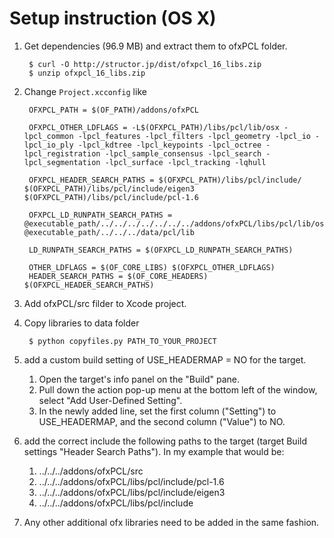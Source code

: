 # Setup instruction (OS X)

1. Get dependencies (96.9 MB) and extract them to ofxPCL folder.

		$ curl -O http://structor.jp/dist/ofxpcl_16_libs.zip
		$ unzip ofxpcl_16_libs.zip


1. Change `Project.xcconfig` like

		OFXPCL_PATH = $(OF_PATH)/addons/ofxPCL

		OFXPCL_OTHER_LDFLAGS = -L$(OFXPCL_PATH)/libs/pcl/lib/osx -lpcl_common -lpcl_features -lpcl_filters -lpcl_geometry -lpcl_io -lpcl_io_ply -lpcl_kdtree -lpcl_keypoints -lpcl_octree -lpcl_registration -lpcl_sample_consensus -lpcl_search -lpcl_segmentation -lpcl_surface -lpcl_tracking -lqhull

		OFXPCL_HEADER_SEARCH_PATHS = $(OFXPCL_PATH)/libs/pcl/include/ $(OFXPCL_PATH)/libs/pcl/include/eigen3 $(OFXPCL_PATH)/libs/pcl/include/pcl-1.6

		OFXPCL_LD_RUNPATH_SEARCH_PATHS = @executable_path/../../../../../../../addons/ofxPCL/libs/pcl/lib/osx @executable_path/../../../data/pcl/lib

		LD_RUNPATH_SEARCH_PATHS = $(OFXPCL_LD_RUNPATH_SEARCH_PATHS)

		OTHER_LDFLAGS = $(OF_CORE_LIBS) $(OFXPCL_OTHER_LDFLAGS)
		HEADER_SEARCH_PATHS = $(OF_CORE_HEADERS) $(OFXPCL_HEADER_SEARCH_PATHS)

1. Add ofxPCL/src filder to Xcode project.

1. Copy libraries to data folder

		$ python copyfiles.py PATH_TO_YOUR_PROJECT

1. add a custom build setting of USE_HEADERMAP = NO for the target. 
	1. Open the target's info panel on the "Build" pane.
	2. Pull down the action pop-up menu at the bottom left of the window, select "Add User-Defined Setting".
	3. In the newly added line, set the first column ("Setting") to USE_HEADERMAP, and the second column ("Value") to NO.

1. add the correct include the following paths to the target (target Build settings "Header Search Paths"). In my example that would be:
	1. ../../../addons/ofxPCL/src
	2. ../../../addons/ofxPCL/libs/pcl/include/pcl-1.6
	3. ../../../addons/ofxPCL/libs/pcl/include/eigen3
	4. ../../../addons/ofxPCL/libs/pcl/include

1. Any other additional ofx libraries need to be added in the same fashion.